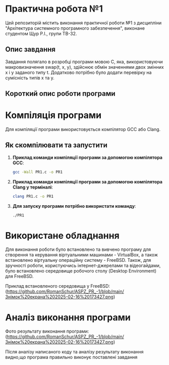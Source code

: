 # Практична робота №1
Цей репозиторій містить виконання практичної роботи №1 з дисципліни "Архітектура системного програмного забезпечення", виконане студентом Щур Р.І., групи ТВ-32.

## Опис завдання
Завдання полягало в розробці програми мовою C, яка, використовуючи макровизначення swap(t, x, y), здійснює обмін значеннями двох змінних x і y заданого типу t. Додатково потрібно було додати перевірку на сумісність типів x та y.
## Короткий опис роботи програми

# Компіляція програми
Для компіляції програми використовується компілятор GCC або Clang.  

## Як скомпілювати та запустити  

1. **Приклад команди компіляції програми за допомогою компілятора GCC**:  
     ```bash
     gcc -Wall PR1.c -o PR1
     ```    
2. **Приклад команди компіляції програми за допомогою компілятора Clang у терміналі**:  
   ```bash
   clang PR1.c -o PR1
   ```
3. **Для запуску програми потрібно використати команду**:  
   ```bash
   ./PR1
   ```
# Використане обладнання  
Для виконання роботи було встановлено та вивчено програму для створення та керування віртуальними машинами - VirtualBox, а також встановлено віртуальну операційну систему - FreeBSD. Також, для зручності роботи, користуючись інтернет-джерелами та відеогайдами, було встановлено середовище робочого столу (Desktop Environment) для FreeBSD.

Приклад встановленого середовища у FreeBSD:
(https://github.com/RomanSchur/ASPZ_PR_-1/blob/main/Знімок%20екрана%202025-02-16%20173427.png)
# Аналіз виконання програми
Фото результату виконання програми:
(https://github.com/RomanSchur/ASPZ_PR_-1/blob/main/Знімок%20екрана%202025-02-16%20173427.png)
   
Після аналізу написаного коду та аналізу результату виконання видно,що програма правильно виконує поставлені завдання



